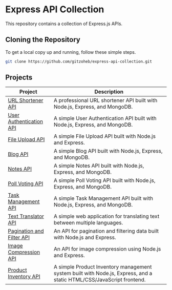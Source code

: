 # Express API Collection

This repository contains a collection of Express.js APIs.

## Cloning the Repository

To get a local copy up and running, follow these simple steps.

```bash
git clone https://github.com/gitzoheb/express-api-collection.git
```

## Projects

| Project                                             | Description                                                              |
| --------------------------------------------------- | ------------------------------------------------------------------------ |
| [URL Shortener API](./url-shortener-api/)           | A professional URL shortener API built with Node.js, Express, and MongoDB. |
| [User Authentication API](./user-auth-api/)         | A simple User Authentication API built with Node.js, Express, and MongoDB. |
| [File Upload API](./file-upload-api/)               | A simple File Upload API built with Node.js and Express.                 |
| [Blog API](./blog-api/)                             | A simple Blog API built with Node.js, Express, and MongoDB.              |
| [Notes API](./notes-api/)                           | A simple Notes API built with Node.js, Express, and MongoDB.              |
| [Poll Voting API](./poll-voting-api/)               | A simple Poll Voting API built with Node.js, Express, and MongoDB.       |
| [Task Management API](./task-management-api/)       | A simple Task Management API built with Node.js, Express, and MongoDB.   |
| [Text Translator API](./text-translator-api/)       | A simple web application for translating text between multiple languages. |
| [Pagination and Filter API](./pagination-filter-api/) | An API for pagination and filtering data built with Node.js and Express.  |
| [Image Compression API](./image-compression-api/)   | An API for image compression using Node.js and Express.                  |
| [Product Inventory API](./product-inventory-api/)   | A simple Product Inventory management system built with Node.js, Express, and a static HTML/CSS/JavaScript frontend. |
